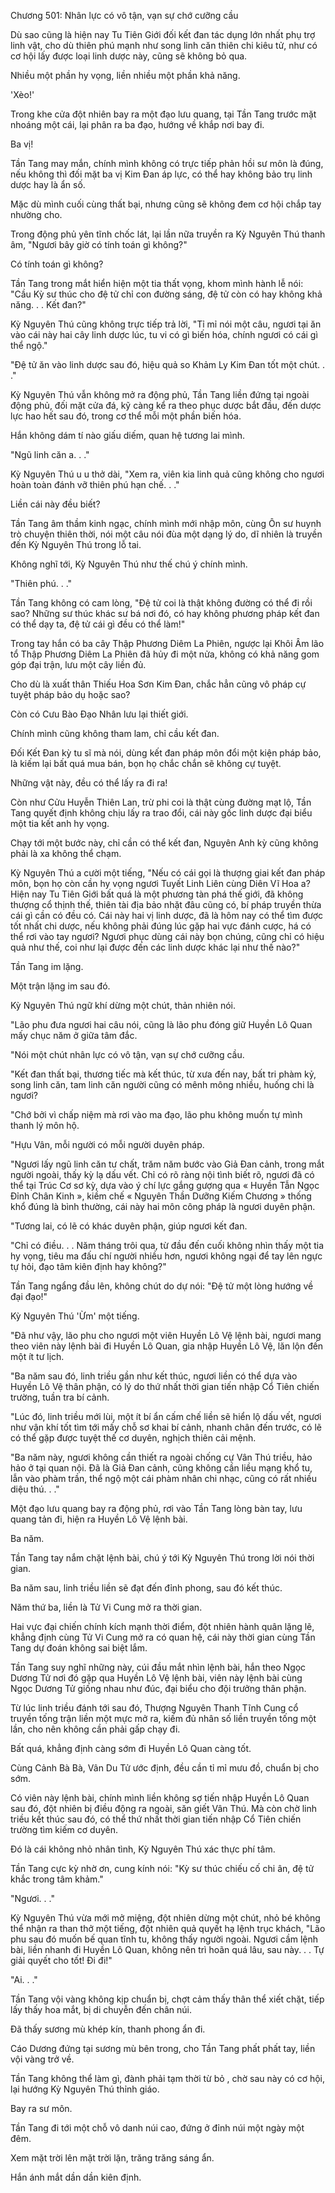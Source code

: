 




Chương 501: Nhân lực có vô tận, vạn sự chớ cưỡng cầu


Dù sao cũng là hiện nay Tu Tiên Giới đối kết đan tác dụng lớn nhất phụ trợ linh vật, cho dù thiên phú mạnh như song linh căn thiên chi kiêu tử, như có cơ hội lấy được loại linh dược này, cũng sẽ không bỏ qua.

Nhiều một phần hy vọng, liền nhiều một phần khả năng.

'Xèo!'

Trong khe cửa đột nhiên bay ra một đạo lưu quang, tại Tần Tang trước mặt nhoáng một cái, lại phân ra ba đạo, hướng về khắp nơi bay đi.

Ba vị!

Tần Tang may mắn, chính mình không có trực tiếp phản hồi sư môn là đúng, nếu không thì đối mặt ba vị Kim Đan áp lực, có thể hay không bảo trụ linh dược hay là ẩn số.

Mặc dù mình cuối cùng thất bại, nhưng cũng sẽ không đem cơ hội chắp tay nhường cho.

Trong động phủ yên tĩnh chốc lát, lại lần nữa truyền ra Kỳ Nguyên Thú thanh âm, "Ngươi bây giờ có tính toán gì không?"

Có tính toán gì không?

Tần Tang trong mắt hiển hiện một tia thất vọng, khom mình hành lễ nói: "Cầu Kỳ sư thúc cho đệ tử chỉ con đường sáng, đệ tử còn có hay không khả năng. . . Kết đan?"

Kỳ Nguyên Thú cũng không trực tiếp trả lời, "Tỉ mỉ nói một câu, ngươi tại ăn vào cái này hai cây linh dược lúc, tu vi có gì biến hóa, chính ngươi có cái gì thể ngộ."

"Đệ tử ăn vào linh dược sau đó, hiệu quả so Khảm Ly Kim Đan tốt một chút. . ."

Kỳ Nguyên Thú vẫn không mở ra động phủ, Tần Tang liền đứng tại ngoài động phủ, đối mặt cửa đá, kỹ càng kể ra theo phục dược bắt đầu, đến dược lực hao hết sau đó, trong cơ thể mỗi một phần biến hóa.

Hắn không dám tí nào giấu diếm, quan hệ tương lai mình.

"Ngũ linh căn a. . ."

Kỳ Nguyên Thú u u thở dài, "Xem ra, viên kia linh quả cũng không cho ngươi hoàn toàn đánh vỡ thiên phú hạn chế. . ."

Liền cái này đều biết?

Tần Tang âm thầm kinh ngạc, chính mình mới nhập môn, cùng Ôn sư huynh trò chuyện thiên thời, nói một câu nói đùa một dạng lý do, dĩ nhiên là truyền đến Kỳ Nguyên Thú trong lỗ tai.

Không nghĩ tới, Kỳ Nguyên Thú như thế chú ý chính mình.

"Thiên phú. . ."

Tần Tang không có cam lòng, "Đệ tử coi là thật không đường có thể đi rồi sao? Những sư thúc khác sư bá nơi đó, có hay không phương pháp kết đan có thể dạy ta, đệ tử cái gì đều có thể làm!"

Trong tay hắn có ba cây Thập Phương Diêm La Phiên, ngược lại Khôi Âm lão tổ Thập Phương Diêm La Phiên đã hủy đi một nửa, không có khả năng gom góp đại trận, lưu một cây liền đủ.

Cho dù là xuất thân Thiếu Hoa Sơn Kim Đan, chắc hẳn cũng vô pháp cự tuyệt pháp bảo dụ hoặc sao?

Còn có Cưu Bào Đạo Nhân lưu lại thiết giới.

Chính mình cũng không tham lam, chỉ cầu kết đan.

Đối Kết Đan kỳ tu sĩ mà nói, dùng kết đan pháp môn đổi một kiện pháp bảo, là kiếm lại bất quá mua bán, bọn họ chắc chắn sẽ không cự tuyệt.

Những vật này, đều có thể lấy ra đi ra!

Còn như Cửu Huyễn Thiên Lan, trừ phi coi là thật cùng đường mạt lộ, Tần Tang quyết định không chịu lấy ra trao đổi, cái này gốc linh dược đại biểu một tia kết anh hy vọng.

Chạy tới một bước này, chỉ cần có thể kết đan, Nguyên Anh kỳ cũng không phải là xa không thể chạm.

Kỳ Nguyên Thú a cười một tiếng, "Nếu có cái gọi là thượng giai kết đan pháp môn, bọn họ còn cần hy vọng ngươi Tuyết Linh Liên cùng Diên Vĩ Hoa a? Hiện nay Tu Tiên Giới bất quá là một phương tàn phá thế giới, đã không thượng cổ thịnh thế, thiên tài địa bảo nhặt đâu cũng có, bí pháp truyền thừa cái gì cần có đều có. Cái này hai vị linh dược, đã là hôm nay có thể tìm được tốt nhất chi dược, nếu không phải đúng lúc gặp hai vực đánh cược, há có thể rơi vào tay ngươi? Ngươi phục dùng cái này bọn chúng, cũng chỉ có hiệu quả như thế, coi như lại được đến các linh dược khác lại như thế nào?"

Tần Tang im lặng.

Một trận lặng im sau đó.

Kỳ Nguyên Thú ngữ khí dừng một chút, thản nhiên nói.

"Lão phu đưa ngươi hai câu nói, cũng là lão phu đóng giữ Huyền Lô Quan mấy chục năm ở giữa tâm đắc.

"Nói một chút nhân lực có vô tận, vạn sự chớ cưỡng cầu.

"Kết đan thất bại, thương tiếc mà kết thúc, từ xưa đến nay, bất tri phàm kỷ, song linh căn, tam linh căn người cũng có mênh mông nhiều, huống chi là ngươi?

"Chớ bởi vì chấp niệm mà rơi vào ma đạo, lão phu không muốn tự mình thanh lý môn hộ.

"Hựu Vân, mỗi người có mỗi người duyên pháp.

"Ngươi lấy ngũ linh căn tư chất, trăm năm bước vào Giả Đan cảnh, trong mắt người ngoài, thấy kỳ lạ dấu vết. Chỉ có rõ ràng nội tình biết rõ, ngươi đã có thể tại Trúc Cơ sơ kỳ, dựa vào ý chí lực gắng gượng qua « Huyền Tẫn Ngọc Đỉnh Chân Kinh », kiềm chế « Nguyên Thần Dưỡng Kiếm Chương » thống khổ đúng là bình thường, cái này hai môn công pháp là ngươi duyên phận.

"Tương lai, có lẽ có khác duyên phận, giúp ngươi kết đan.

"Chỉ có điều. . . Năm tháng trôi qua, từ đầu đến cuối không nhìn thấy một tia hy vọng, tiêu ma đấu chí người nhiều hơn, ngươi không ngại để tay lên ngực tự hỏi, đạo tâm kiên định hay không?"

Tần Tang ngẩng đầu lên, không chút do dự nói: "Đệ tử một lòng hướng về đại đạo!"

Kỳ Nguyên Thú 'Ừm' một tiếng.

"Đã như vậy, lão phu cho ngươi một viên Huyền Lô Vệ lệnh bài, ngươi mang theo viên này lệnh bài đi Huyền Lô Quan, gia nhập Huyền Lô Vệ, lăn lộn đến một ít tư lịch.

"Ba năm sau đó, linh triều gần như kết thúc, ngươi liền có thể dựa vào Huyền Lô Vệ thân phận, có lý do thứ nhất thời gian tiến nhập Cổ Tiên chiến trường, tuần tra bí cảnh.

"Lúc đó, linh triều mới lùi, một ít bí ẩn cấm chế liền sẽ hiển lộ dấu vết, ngươi như vận khí tốt tìm tới mấy chỗ sơ khai bí cảnh, nhanh chân đến trước, có lẽ có thể gặp được tuyệt thế cơ duyên, nghịch thiên cải mệnh.

"Ba năm này, ngươi không cần thiết ra ngoài chống cự Vân Thú triều, hảo hảo ở tại quan nội. Đã là Giả Đan cảnh, cũng không cần liều mạng khổ tu, lẫn vào phàm trần, thể ngộ một cái phàm nhân chi nhạc, cũng có rất nhiều diệu thú. . ."

Một đạo lưu quang bay ra động phủ, rơi vào Tần Tang lòng bàn tay, lưu quang tản đi, hiện ra Huyền Lô Vệ lệnh bài.

Ba năm.

Tần Tang tay nắm chặt lệnh bài, chú ý tới Kỳ Nguyên Thú trong lời nói thời gian.

Ba năm sau, linh triều liền sẽ đạt đến đỉnh phong, sau đó kết thúc.

Năm thứ ba, liền là Tử Vi Cung mở ra thời gian.

Hai vực đại chiến chính kích mạnh thời điểm, đột nhiên hành quân lặng lẽ, khẳng định cùng Tử Vi Cung mở ra có quan hệ, cái này thời gian cùng Tần Tang dự đoán không sai biệt lắm.

Tần Tang suy nghĩ những này, cúi đầu mắt nhìn lệnh bài, hắn theo Ngọc Dương Tử nơi đó gặp qua Huyền Lô Vệ lệnh bài, viên này lệnh bài cùng Ngọc Dương Tử giống nhau như đúc, đại biểu cho đội trưởng thân phận.

Từ lúc linh triều đánh tới sau đó, Thượng Nguyên Thanh Tĩnh Cung cổ truyền tống trận liền một mực mở ra, kiếm đủ nhân số liền truyền tống một lần, cho nên không cần phải gấp chạy đi.

Bất quá, khẳng định càng sớm đi Huyền Lô Quan càng tốt.

Cùng Cảnh Bà Bà, Vân Du Tử ước định, đều cần tỉ mỉ mưu đồ, chuẩn bị cho sớm.

Có viên này lệnh bài, chính mình liền không sợ tiến nhập Huyền Lô Quan sau đó, đột nhiên bị điều động ra ngoài, săn giết Vân Thú. Mà còn chờ linh triều kết thúc sau đó, có thể thứ nhất thời gian tiến nhập Cổ Tiên chiến trường tìm kiếm cơ duyên.

Đó là cái không nhỏ nhân tình, Kỳ Nguyên Thú xác thực phí tâm.

Tần Tang cực kỳ nhờ ơn, cung kính nói: "Kỳ sư thúc chiếu cố chi ân, đệ tử khắc trong tâm khảm."

"Ngươi. . ."

Kỳ Nguyên Thú vừa mới mở miệng, đột nhiên dừng một chút, nhỏ bé không thể nhận ra than thở một tiếng, đột nhiên quả quyết hạ lệnh trục khách, "Lão phu sau đó muốn bế quan tĩnh tu, không thấy người ngoài. Ngươi cầm lệnh bài, liền nhanh đi Huyền Lô Quan, không nên trì hoãn quá lâu, sau này. . . Tự giải quyết cho tốt! Đi đi!"

"Ai. . ."

Tần Tang vội vàng không kịp chuẩn bị, chợt cảm thấy thân thể xiết chặt, tiếp lấy thấy hoa mắt, bị di chuyễn đến chân núi.

Đã thấy sương mù khép kín, thanh phong ẩn đi.

Cáo Dương đứng tại sương mù bên trong, cho Tần Tang phất phất tay, liền vội vàng trở về.

Tần Tang không thể làm gì, đành phải tạm thời từ bỏ , chờ sau này có cơ hội, lại hướng Kỳ Nguyên Thú thỉnh giáo.

Bay ra sư môn.

Tần Tang đi tới một chỗ vô danh núi cao, đứng ở đỉnh núi một ngày một đêm.

Xem mặt trời lên mặt trời lặn, trăng trăng sáng ẩn.

Hắn ánh mắt dần dần kiên định.




